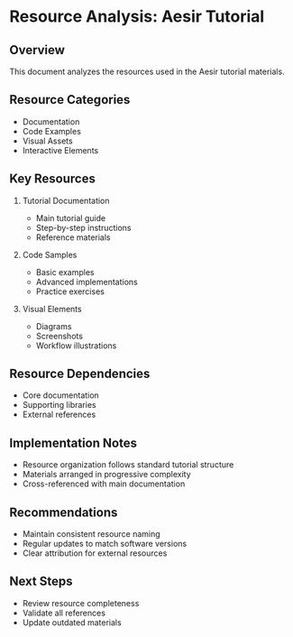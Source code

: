 # Resource Analysis: Aesir Tutorial

## Overview
This document analyzes the resources used in the Aesir tutorial materials.

## Resource Categories
- Documentation
- Code Examples
- Visual Assets
- Interactive Elements

## Key Resources
1. Tutorial Documentation
   - Main tutorial guide
   - Step-by-step instructions
   - Reference materials

2. Code Samples
   - Basic examples
   - Advanced implementations
   - Practice exercises

3. Visual Elements
   - Diagrams
   - Screenshots
   - Workflow illustrations

## Resource Dependencies
- Core documentation
- Supporting libraries
- External references

## Implementation Notes
- Resource organization follows standard tutorial structure
- Materials arranged in progressive complexity
- Cross-referenced with main documentation

## Recommendations
- Maintain consistent resource naming
- Regular updates to match software versions
- Clear attribution for external resources

## Next Steps
- Review resource completeness
- Validate all references
- Update outdated materials